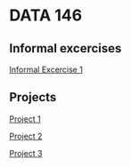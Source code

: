 # DATA 146 

## Informal excercises
[Informal Excercise 1](https://pterwoo.github.io/DATA-146/informal_excercise1.html)

## Projects
[Project 1](https://pterwoo.github.io/DATA-146/project1.html)

[Project 2](https://pterwoo.github.io/DATA-146/project2.html)

[Project 3](https://pterwoo.github.io/DATA-146/project3.html)
